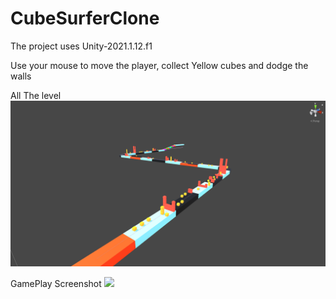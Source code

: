 # CubeSurferClone

The project uses Unity-2021.1.12.f1

Use your mouse to move the player, collect Yellow cubes and dodge the walls

All The level
![](Images/Screen1.png)

GamePlay Screenshot
![](Images/Screens2.png)

